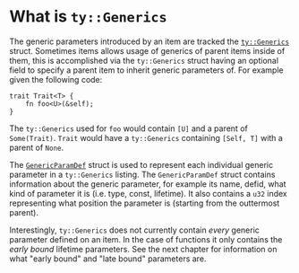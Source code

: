# What is `ty::Generics`

The generic parameters introduced by an item are tracked the [`ty::Generics`] struct. Sometimes items allows usage of generics of parent items inside of them, this is accomplished via the `ty::Generics` struct having an optional field to specify a parent item to inherit generic parameters of. For example given the following code:

```rust,ignore
trait Trait<T> {
    fn foo<U>(&self);
}
```

The `ty::Generics` used for `foo` would contain `[U]` and a parent of `Some(Trait)`. `Trait` would have a `ty::Generics` containing `[Self, T]` with a parent of `None`.

The [`GenericParamDef`] struct is used to represent each individual generic parameter in a `ty::Generics` listing. The `GenericParamDef` struct contains information about the generic parameter, for example its name, defid, what kind of parameter it is (i.e. type, const, lifetime). It also contains a `u32` index representing what position the parameter is (starting from the outtermost parent).

Interestingly, `ty::Generics` does not currently contain _every_ generic parameter defined on an item. In the case of functions it only contains the _early bound_ lifetime parameters. See the next chapter for information on what "early bound" and "late bound" parameters are.

[`ty::Generics`]: https://doc.rust-lang.org/nightly/nightly-rustc/rustc_middle/ty/struct.Generics.html
[`GenericParamDef`]: https://doc.rust-lang.org/nightly/nightly-rustc/rustc_middle/ty/generics/struct.GenericParamDef.html